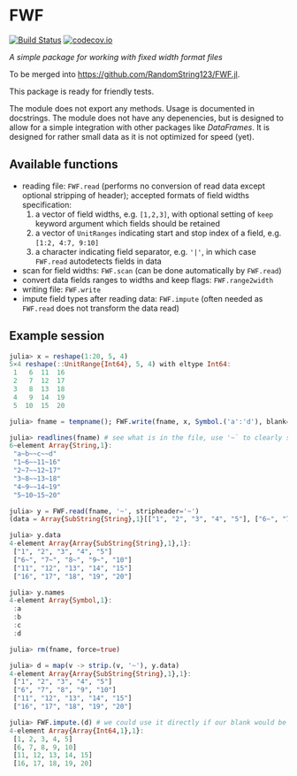 FWF
===

[![Build Status](https://travis-ci.org/bkamins/FWF.jl.svg?branch=master)](https://travis-ci.org/bkamins/FWF.jl)
[![codecov.io](http://codecov.io/github/bkamins/FWF.jl/coverage.svg?branch=master)](http://codecov.io/github/bkamins/FWF.jl?branch=master)

*A simple package for working with fixed width format files*

To be merged into https://github.com/RandomString123/FWF.jl.

This package is ready for friendly tests.

The module does not export any methods. Usage is documented in docstrings.
The module does not have any depenencies, but is designed to allow for a simple
integration with other packages like *DataFrames*.
It is designed for rather small data as it is not optimized for speed (yet).

## Available functions
* reading file: `FWF.read` (performs no conversion of read data except optional stripping of header); accepted formats of field widths specification:
    1. a vector of field widths, e.g. `[1,2,3]`, with optional setting of `keep` keyword argument which fields should be retained
    2. a vector of `UnitRanges` indicating start and stop index of a field, e.g. `[1:2, 4:7, 9:10]`
    3. a character indicating field separator, e.g. `'|'`, in which case `FWF.read` autodetects fields in data 
* scan for field widths: `FWF.scan` (can be done automatically by `FWF.read`)
* convert data fields ranges to widths and keep flags: `FWF.range2width`
* writing file: `FWF.write`
* impute field types after reading data: `FWF.impute` (often needed as `FWF.read` does not transform the data read)

## Example session

```julia
julia> x = reshape(1:20, 5, 4)
5×4 reshape(::UnitRange{Int64}, 5, 4) with eltype Int64:
 1   6  11  16
 2   7  12  17
 3   8  13  18
 4   9  14  19
 5  10  15  20

julia> fname = tempname(); FWF.write(fname, x, Symbol.('a':'d'), blank='~')

julia> readlines(fname) # see what is in the file, use '~` to clearly see what was written
6~element Array{String,1}:
 "a~b~~c~~d"
 "1~6~~11~16"
 "2~7~~12~17"
 "3~8~~13~18"
 "4~9~~14~19"
 "5~10~15~20"

julia> y = FWF.read(fname, '~', stripheader='~')
(data = Array{SubString{String},1}[["1", "2", "3", "4", "5"], ["6~", "7~", "8~", "9~", "10"], ["11", "12", "13", "14", "15"], ["16", "17", "18", "19", "20"]], names = Symbol[:a, :b, :c, :d])

julia> y.data
4-element Array{Array{SubString{String},1},1}:
 ["1", "2", "3", "4", "5"]
 ["6~", "7~", "8~", "9~", "10"]
 ["11", "12", "13", "14", "15"]
 ["16", "17", "18", "19", "20"]

julia> y.names
4-element Array{Symbol,1}:
 :a
 :b
 :c
 :d

julia> rm(fname, force=true)

julia> d = map(v -> strip.(v, '~'), y.data)
4-element Array{Array{SubString{String},1},1}:
 ["1", "2", "3", "4", "5"]
 ["6", "7", "8", "9", "10"]
 ["11", "12", "13", "14", "15"]
 ["16", "17", "18", "19", "20"]

julia> FWF.impute.(d) # we could use it directly if our blank would be space not '~'
4-element Array{Array{Int64,1},1}:
 [1, 2, 3, 4, 5]
 [6, 7, 8, 9, 10]
 [11, 12, 13, 14, 15]
 [16, 17, 18, 19, 20]
```

